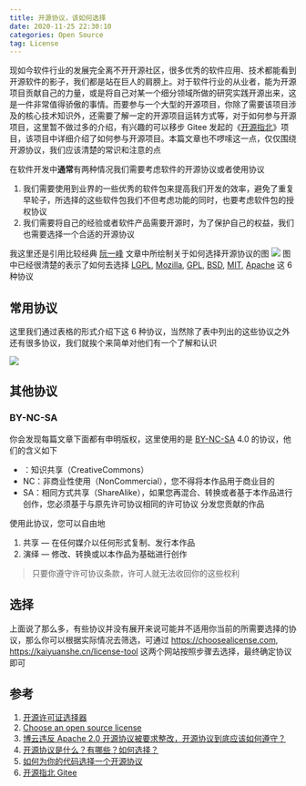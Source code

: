 ```yaml
---
title: 开源协议，该如何选择
date: 2020-11-25 22:30:10
categories: Open Source
tag: License
---
```


现如今软件行业的发展完全离不开开源社区，很多优秀的软件应用、技术都能看到开源软件的影子，我们都是站在巨人的肩膀上。对于软件行业的从业者，能为开源项目贡献自己的力量，或是将自己对某一个细分领域所做的研究实践开源出来，这是一件非常值得骄傲的事情。而要参与一个大型的开源项目，你除了需要该项目涉及的核心技术知识外，还需要了解一定的开源项目运转方式等，对于如何参与开源项目，这里暂不做过多的介绍，有兴趣的可以移步 Gitee 发起的《[开源指北](https://gitee.com/gitee-community/opensource-guide)》项目，该项目中详细介绍了如何参与开源项目。本篇文章也不啰嗦这一点，仅仅围绕开源协议，我们应该清楚的常识和注意的点

<!-- more -->

在软件开发中**通常**有两种情况我们需要考虑软件的开源协议或者使用协议
1. 我们需要使用到业界的一些优秀的软件包来提高我们开发的效率，避免了重复早轮子，所选择的这些软件包我们不但考虑功能的同时，也要考虑软件包的授权协议
2. 我们需要将自己的经验或者软件产品需要开源时，为了保护自己的权益，我们也需要选择一个合适的开源协议

我这里还是引用比较经典 [阮一峰](http://www.ruanyifeng.com/blog/2011/05/how_to_choose_free_software_licenses.html) 文章中所绘制关于如何选择开源协议的图
![](http://www.ruanyifeng.com/blogimg/asset/201105/free_software_licenses.png)
图中已经很清楚的表示了如何去选择 [LGPL](https://baike.baidu.com/item/LGPL), [Mozilla](https://www.mozilla.org/en-US/MPL/), [GPL](), [BSD](), [MIT](), [Apache]() 这 6 种协议

## 常用协议

这里我们通过表格的形式介绍下这 6 种协议，当然除了表中列出的这些协议之外还有很多协议，我们就挨个来简单对他们有一个了解和认识

![](https://res.cloudinary.com/incoder/image/upload/v1609258585/blog/license.png)

## 其他协议

### BY-NC-SA

你会发现每篇文章下面都有申明版权，这里使用的是 [<i class="fab fa-creative-commons"></i> BY-NC-SA](https://creativecommons.org/licenses/by-nc-sa/4.0/) 4.0 的协议，他们的含义如下
* <i class="fab fa-creative-commons"></i>：知识共享（CreativeCommons）
* NC：非商业性使用（NonCommercial），您不得将本作品用于商业目的
* SA：相同方式共享（ShareAlike），如果您再混合、转换或者基于本作品进行创作，您必须基于与原先许可协议相同的许可协议 分发您贡献的作品

使用此协议，您可以自由地
1. 共享 — 在任何媒介以任何形式复制、发行本作品
2. 演绎 — 修改、转换或以本作品为基础进行创作
>只要你遵守许可协议条款，许可人就无法收回你的这些权利

## 选择

上面说了那么多，有些协议并没有展开来说可能并不适用你当前的所需要选择的协议，那么你可以根据实际情况去筛选，可通过 https://choosealicense.com,  https://kaiyuanshe.cn/license-tool 这两个网站按照步骤去选择，最终确定协议即可

## 参考

1. [开源许可证选择器](https://kaiyuanshe.cn/license-tool/)
2. [Choose an open source license](https://choosealicense.com/)
3. [博云违反 Apache 2.0 开源协议被要求整改，开源协议到底应该如何遵守？](https://segmentfault.com/a/1190000022973105)
4. [开源协议是什么？有哪些？如何选择？](http://c.biancheng.net/view/2947.html)
5. [如何为你的代码选择一个开源协议](https://www.cnblogs.com/Wayou/p/how_to_choose_a_license.html)
6. [开源指北 Gitee](https://gitee.com/gitee-community/opensource-guide)
